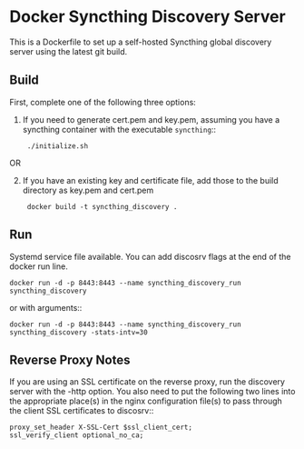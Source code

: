 # Docker Syncthing Discovery Server

This is a Dockerfile to set up a self-hosted Syncthing global discovery server
using the latest git build.

## Build

First, complete one of the following three options:

1. If you need to generate cert.pem and key.pem, assuming you have a syncthing
container with the executable `syncthing`::

        ./initialize.sh

OR

2. If you have an existing key and certificate file, add those to the build
   directory as key.pem and cert.pem


        docker build -t syncthing_discovery .

## Run

Systemd service file available. You can add discosrv flags at the end of the docker run line.

    docker run -d -p 8443:8443 --name syncthing_discovery_run syncthing_discovery

or with arguments::

    docker run -d -p 8443:8443 --name syncthing_discovery_run syncthing_discovery -stats-intv=30

## Reverse Proxy Notes

If you are using an SSL certificate on the reverse proxy, run the discovery
server with the -http option. You also need to put the following two lines into
the appropriate place(s) in the nginx configuration file(s) to pass through the
client SSL certificates to discosrv::

    proxy_set_header X-SSL-Cert $ssl_client_cert;
    ssl_verify_client optional_no_ca;
